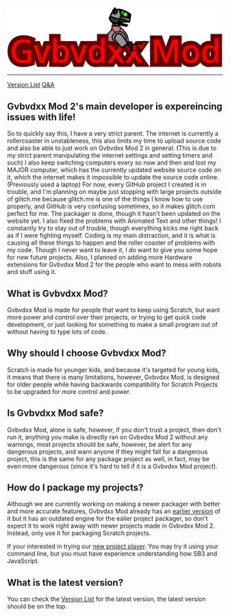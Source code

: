 [![Gvbvdxx Mod Logo](images/logo.png)](https://gvbmod.github.io/)

---

[Version List](versions)
[Q&A](qanda)

## Gvbvdxx Mod 2's main developer is expereincing issues with life!

So to quickly say this, I have a very strict parent.
The internet is currently a rollercoaster in unstableness, this also limits my time to upload source code and also be able to just work on Gvbvdxx Mod 2 in general. (This is due to my strict parent manipulating the internet settings and setting timers and such)
I also keep switching computers every so now and then and lost my MAJOR computer, which has the currently updated website source code on it, which the internet makes it impossible to update the source code online. (Previously used a laptop)
For now, every GitHub project I created is in trouble, and I'm planning on maybe just stopping with large projects outside of glitch.me because glitch.me is one of the things I know how to use properly, and GitHub is very confusing sometimes, so it makes glitch.com perfect for me.
The packager is done, though it hasn't been updated on the website yet. I also fixed the problems with Animated Text and other things!
I constantly try to stay out of trouble, though everything kicks me right back as if I were fighting myself.
Coding is my main distraction, and it is what is causing all these things to happen and the roller coaster of problems with my code. Though I never want to leave it, I do want to give you some hope for new future projects. Also, I planned on adding more Hardware extensions for Gvbvdxx Mod 2 for the people who want to mess with robots and stuff using it.

## What is Gvbvdxx Mod?
Gvbvdxx Mod is made for people that want to keep using Scratch, but want more power and control over their projects, or trying to get quick code development, or just looking for something to make a small program out of without having to type lots of code.

## Why should I choose Gvbvdxx Mod?
Scratch is made for younger kids, and because it's targeted for young kids, it means that there is many limitations, however, Gvbvdxx Mod, is designed for older people while having backwards compatibility for Scratch Projects to be upgraded for more control and power.

## Is Gvbvdxx Mod safe?
Gvbvdxx Mod, alone is safe, however, if you don't trust a project, then don't run it, anything you make is directly ran on Gvbvdxx Mod 2 without any warnings, most projects should be safe, however, be alert for any dangerous projects, and warn anyone if they might fall for a dangerous project, this is the same for any package project as well, in fact, may be even more dangerous (since it's hard to tell if it is a Gvbvdxx Mod project).

## How do I package my projects?

Although we are currently working on making a newer packager with better and more accurate features, Gvbvdxx Mod already has an [earlier version](https://gvbmod.github.io/HTMLCompiler) of it but it has an outdated engine for the ealier project packager, so don't expect it to work right away with newer projects made in Gvbvdxx Mod 2. Instead, only use it for packaging Scratch projects.

If your interested in trying our [new project player](https://github.com/gvbmod/GvbvdxxMod2/tree/main/gm2-packager). You may try it using your command line, but you must have experience understanding how SB3 and JavaScript.

## What is the latest version?

You can check the [Version List](versions) for the latest version, the latest version should be on the top.
